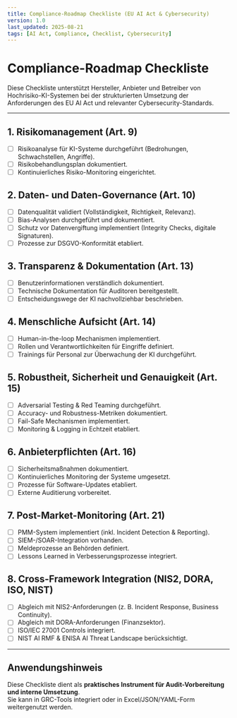 ```yaml
---
title: Compliance-Roadmap Checkliste (EU AI Act & Cybersecurity)
version: 1.0
last_updated: 2025-08-21
tags: [AI Act, Compliance, Checklist, Cybersecurity]
---
```


# Compliance-Roadmap Checkliste

Diese Checkliste unterstützt Hersteller, Anbieter und Betreiber von Hochrisiko-KI-Systemen bei der strukturierten Umsetzung der Anforderungen des EU AI Act und relevanter Cybersecurity-Standards.

---

## 1. Risikomanagement (Art. 9)
- [ ] Risikoanalyse für KI-Systeme durchgeführt (Bedrohungen, Schwachstellen, Angriffe).  
- [ ] Risikobehandlungsplan dokumentiert.  
- [ ] Kontinuierliches Risiko-Monitoring eingerichtet.  

## 2. Daten- und Daten-Governance (Art. 10)
- [ ] Datenqualität validiert (Vollständigkeit, Richtigkeit, Relevanz).  
- [ ] Bias-Analysen durchgeführt und dokumentiert.  
- [ ] Schutz vor Datenvergiftung implementiert (Integrity Checks, digitale Signaturen).  
- [ ] Prozesse zur DSGVO-Konformität etabliert.  

## 3. Transparenz & Dokumentation (Art. 13)
- [ ] Benutzerinformationen verständlich dokumentiert.  
- [ ] Technische Dokumentation für Auditoren bereitgestellt.  
- [ ] Entscheidungswege der KI nachvollziehbar beschrieben.  

## 4. Menschliche Aufsicht (Art. 14)
- [ ] Human-in-the-loop Mechanismen implementiert.  
- [ ] Rollen und Verantwortlichkeiten für Eingriffe definiert.  
- [ ] Trainings für Personal zur Überwachung der KI durchgeführt.  

## 5. Robustheit, Sicherheit und Genauigkeit (Art. 15)
- [ ] Adversarial Testing & Red Teaming durchgeführt.  
- [ ] Accuracy- und Robustness-Metriken dokumentiert.  
- [ ] Fail-Safe Mechanismen implementiert.  
- [ ] Monitoring & Logging in Echtzeit etabliert.  

## 6. Anbieterpflichten (Art. 16)
- [ ] Sicherheitsmaßnahmen dokumentiert.  
- [ ] Kontinuierliches Monitoring der Systeme umgesetzt.  
- [ ] Prozesse für Software-Updates etabliert.  
- [ ] Externe Auditierung vorbereitet.  

## 7. Post-Market-Monitoring (Art. 21)
- [ ] PMM-System implementiert (inkl. Incident Detection & Reporting).  
- [ ] SIEM-/SOAR-Integration vorhanden.  
- [ ] Meldeprozesse an Behörden definiert.  
- [ ] Lessons Learned in Verbesserungsprozesse integriert.  

## 8. Cross-Framework Integration (NIS2, DORA, ISO, NIST)
- [ ] Abgleich mit NIS2-Anforderungen (z. B. Incident Response, Business Continuity).  
- [ ] Abgleich mit DORA-Anforderungen (Finanzsektor).  
- [ ] ISO/IEC 27001 Controls integriert.  
- [ ] NIST AI RMF & ENISA AI Threat Landscape berücksichtigt.  

---

## Anwendungshinweis
Diese Checkliste dient als **praktisches Instrument für Audit-Vorbereitung und interne Umsetzung**.  
Sie kann in GRC-Tools integriert oder in Excel/JSON/YAML-Form weitergenutzt werden.
